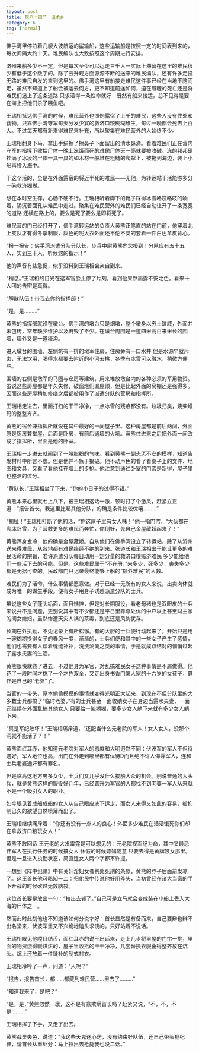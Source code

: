 ```yaml
---
layout: post
title: 第八十四节　温柔乡
category: 6
tag: [normal]
---
```


佛手湾甲停泊着几艘大波航运的鲨输船，这些运输船是按照一定的时间表到来的，每次间隔大约十天。难民编队也大致按照这个周期进行安排。

济州来船多少不一定，但是每次至少可以运走三千人一实际上滞留在这里的难民很少有低于这个数字的。除了云升观方面源源不断的送来的难民编队，还有许多走投无路的难民自发的来到这里的。佛手湾这里有船接走难民这件事已经在当地不胯而走，虽然不知道上了船会被运去何方，更不知道前途如何，迫在眉睫的死亡还是将难民们逼上了这条道路 只求活得一条性命就好：既然有船来接运，总不见得是要在海上把他们杀了喂鱼吧。

王瑞相抵达佛手湾的时候，难民营外也照例露宿了上千的难民，这些人没有住处和食物，只靠佛手湾守军每天分发少宴的救济口粮糊糊维生，每过一晚都会死去上百人。不过每天都有新来得难民来补充，所以聚集在难民营外的人始终不少。

王瑞相翻身下马，拿出手绢擦了擦鼻子下面留出的清水鼻涕。看着难民们正在营内守军的指挥下收拾尸体一晚上冻饿而死的难民尸体天一亮就要被收碱。冻的邦邦硬挂满了冰凌的尸体一具一具的如木材一般堆在粗糙的爬犁上，被拖到海边，装上小船再投入海中。

干这个活的，全是在外面露宿的将近半死的难民――无他，为转运站干活能够多分一碗救济糊糊。

想在本时空生存，心肠不硬不行。王瑞相听着脚下的靴子踩得冰雪咯吱咯吱的响着，阴沉着面孔从难民中走过。聚集在难民营外的难民们已经自动让开了一条宽宽的道路 还横在路上的，要么是死了要么是即将死了。

难民营的门已经打开了，佛手湾转运站的负责人黄熊正笔直的站在门前，他穿着北上支队才有得冬季制服，灰色的呢大衣外面还不伦不类的套着一件白色羊皮背心。

“报一报告：佛手湾派遣分队分队长，步兵中尉黄熊向您报到！分队应有五十五人，实到三十人，听候您的指示！”

他的声音有些急促，似乎没料到王瑞相会亲自到来。

“稍息。”王瑞相的目光在这军官脸上停了片刻，看到他果然面露不安之色。看来十人团的告密是真得。

“解散队伍！带我去你的指挥部！”

“是，是………”

黄熊的指挥部就设在墩台。佛手湾的墩台只是烟墩，整个墩身以夯土筑威，外面并未包砖，常年缺少维护以及坍毁了不少。在墩台周围是一道四米高百来米长的围墙，墙外又是一道壕沟。

进入墩台的围墙，左侧筑有一排的墩军住房，住房旁有一口水井 但是水源早就斥卤，无法饮用，喝得水都要去附近的小河去挑，冬季有冰雪可以融水，稍微方便些。

围墙的右侧是墩军的马圈与仓房等建筑，用来堆放墩台内的各种必须的军用物资。虽说这些房屋都是年久失修，破窗烂们漏屋顶，但是比起外面的窝棚还是强得多。因而这些房屋稍加修缮之后都被用作了派遣分队的营房和指挥所。

王瑞相走进去，里面打扫的干干净净，一点冰雪的残痕都没有。垃圾归类，烧柴堆码的整整齐齐。

黄熊的宿舍兼指挥所就设在其中最好的一间屋子里。这种房屋都是前后两间，外面原是厨房兼堂屋，后面是卧房，有前后通墙的火坑。黄熊住进来之后把外面一间改成了指挥所，里面是他的卧室。

王瑞相一走进去就闻到了一股脂粉的气味。看到黄熊一副忐忑不安的模样，知道告发材料中所言不虚。但是他并不急于揭破。他不动声色的看了看桌子上的文件、地图和文具，又看了看他挂在墙上的步枪。他注意到通往卧室的门帘是新得，屋子里也整洁的过分。

“黄队长，”王瑞相坐了下来，“你的小日子的过得不错。”

黄熊本来心里就七上八下，被王瑞相这话一激，顿时打了个激灵，赶紧立正道：“报告首长，我这里比起其他分队，的确是条件比较优嘻………”

“胡扯！”王瑞相打断了他的话，“你这屋子里有女人味！”他一指门帘，“大伙都在爬冰卧雪，为了营救更多的难民而奔忙，你倒好，先自己金屋藏娇起来了！”

黄熊浑身发冷：他的确是金屋藏娇。自从他们在佛手湾设立了转运站，除了从沂州送来得难民，从各地都有难民络绎不绝的到来。张道长和王瑞相出于能让更多的难民活命的宗旨，准许派遣分队每日动用一定分量的救济口粮赈济难民 多少能给他们一些活下去的可能。但是。这些难民属于“不在册，”来多少，死多少，丧失多少都是无据可查的。民政部门只记录最终能够上船的“额外难民”的人数。

难民们为了活命，什么事情都愿意做。对于已经一无所有的女人来说，出卖肉体就成为唯一的谋生手段。便有女子用身子诱惑派遣分队的士兵。

虽说这些女子蓬头垢面，面目憔悴，但是对长期服役，看老母猪也是双眼皮的士兵来说并不是问题，更别说其中有不少都还是平日里养尊处优的中户以上甚至财主家的闺女媳妇，虽然惨遭天灾人祸的茶毒，到底还是风韵犹存。

长期在外执勤，不免记录上有所松懈。有的大胆的士兵便行动起来了。开始只是用一碗糊糊换得女子的春风一度，渐渐的，士兵们便和其中的一些女子产生了感情，他们也需要有人帮着缝缝补补，洗洗涮涮之类的事情，于是就成双结对的悄悄过起了露水夫妻的生活。

黄熊很快就卷了进去，不过他身为军官，对乱搞难民女子这种事情是不屑做得。他花了一段时间才挑了一个才色双全，又走出身书香门第人家的十六岁的女孩子，算作是自己的“老婆”了。

当官的一带头，原本偷偷摸摸的事情就变得光明正大起来，到现在不但分队里的大多数士兵都搞了“临时老婆，”有的士兵甚至一面收纳女子在身边当露水夫妻，一面还继续在外面乱搞其他女人 只要给一碗糊糊，要多少女人躺下来就有多少女人躺下来。

“真是军纪败坏！”王瑞相痛斥道，“还配当什么元老院的军人！女人女人，没那个洞就不能活了？！”

黄熊面红耳赤，他知道元老院对军人的态度和大明迥然不同：伏波军的军人不但待遇好，军人地位也高，出门在外走到哪里都有优待D而且绝不许人侮辱军人，连和士兵老婆通奸都有罪名。

但是临高这地方男多女少，士兵们又几乎没什么接触大众的机会。别说普通的大头兵，就是黄熊这样的服役好几年，已经晋升为军官的人都找不到老婆一军人从来就不是一个吸引女人的职业。

如今眼见着成船成船的女人从自己眼皮底下运走，而女人来得又如此的容易，被抑制已久的欲望自然喷薄而出了。

王瑞相继续痛斥着：“你还有没有一点人的良心！外面多少难民在活活饿死你们却在拿救济口粮玩女人！”

黄熊不敢回话 王元老的大发雷霆是可以想见的：元老院视军纪为命，其中又最忌讳军人在执行任务的时候搞女人 休假的时候嫖娼随意 只要去得是黄牌妓女那里。但是一旦进入执勤状态，简直连女人两个字都不许提。

一想到《阵中纪律》中有关奸淫妇女者判处死刑的条款，黄熊的脖子后面前发凉了。这王首长他可略知一二：归化民中传说他好用斧头，当初曾经在诸大当家的手下开战的时候砍过无数脑袋。

这位首长要是放出一句：“拉出去毙了。”自己可是立马就会变成装在小船上丢入大海的尸体之一。

然而此时此刻他也不知道该如何分说才好：首长显然是有备而来，自己要辩也辩不出名堂来，伏波军里又不兴跪地磕头求饶的。只好站着不说话。

王瑞相眼见他瞠目结舌，面红耳赤的说不出话来，走上几步将里屋的门帘一挑，里面的物资烧得暖烘烘的，屋子里收拾的干干净净，几套替换衣服叠得整齐放在炕头。炕上还放着一件缝补的制式衬衣。

王瑞相冷哼了一声，问道：“人呢？”

“报告，报告首长，都……都藏到难民营……里去了………”

“知道我来了，是吧？”

“是，是，”黄熊忽然一凛，这不是有意欺瞒首长吗？赶紧又说，“不，不，不是………”

王瑞相挥了下手，又走了出去。

黄熊战栗失色，说道：“我这些天鬼迷心窍，没有约束好队伍，还自己带头犯纪律，请首长从重处分：马上拉出去枪毙我也没二话。”
